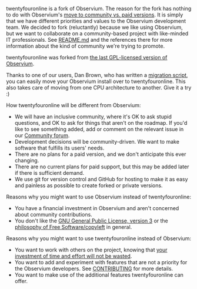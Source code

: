 twentyfouronline is a fork of Observium.  The reason for the fork has nothing to do
with Observium's [move to community vs. paid versions][1].  It is simply
that we have different priorities and values to the Observium development
team.  We decided to fork (reluctantly) because we like using Observium,
but we want to collaborate on a community-based project with like-minded
IT professionals.  See [README.md][2] and the references there for more
information about the kind of community we're trying to promote.

twentyfouronline was forked from [the last GPL-licensed version of Observium][3].

Thanks to one of our users, Dan Brown, who has written a [migration
script][10], you can easily move your Observium install over to
twentyfouronline. This also takes care of moving from one CPU architecture to
another. Give it a try :)

How twentyfouronline will be different from Observium:

- We will have an inclusive community, where it's OK to ask stupid
  questions, and OK to ask for things that aren't on the roadmap.  If you'd
  like to see something added, add or comment on the relevant issue in our
  [Community forum][9].
- Development decisions will be community-driven.  We want to make software
  that fulfills its users' needs.
- There are no plans for a paid version, and we don't anticipate this ever
  changing.
- There are no current plans for paid support, but this may be added later
  if there is sufficient demand.
- We use git for version control and GitHub for hosting to make it as easy
  and painless as possible to create forked or private versions.

Reasons why you might want to use Observium instead of twentyfouronline:

- You have a financial investment in Observium and aren't concerned about
  community contributions.
- You don't like the [GNU General Public License, version 3][5] or the
  [philosophy of Free Software/copyleft][6] in general.

Reasons why you might want to use twentyfouronline instead of Observium:

- You want to work with others on the project, knowing that [your
  investment of time and effort will not be wasted][7].
- You want to add and experiment with features that are not a priority for
  the Observium developers.  See [CONTRIBUTING][8] for more details.
- You want to make use of the additional features twentyfouronline can offer.

[1]: http://postman.memetic.org/pipermail/observium/2013-October/003915.html
"Observium edition split announcement"
[2]: https://github.com/twentyfouronline/twentyfouronline/blob/master/README.md
"twentyfouronline README"
[3]: http://fisheye.observium.org/rdiff/Observium?csid=3251&u&N
"Link to Observium license change"
[5]: https://github.com/twentyfouronline/twentyfouronline/blob/master/LICENSE.txt
"twentyfouronline copy of GPL v3"
[6]: http://www.gnu.org/philosophy/free-sw.html
"Free Software Foundation - what is free software?"
[7]: https://www.libertysys.com.au/2011/03/observium-and-gpl-misconceptions/
"Paul's blog on what the GPL offers users"
[8]: ../Developing/Getting-Started.md
"Contribution guidelines"
[9]: https://community.twentyfouronline.org
"twentyfouronline issue database at GitHub"
[10]: ../Installation/Migrating-from-Observium.md
"Migrating from Observium to twentyfouronline"




